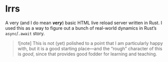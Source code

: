 # lrrs

A very (and I do mean ***very***) basic HTML live reload server written in Rust. I used this as a way to figure out a bunch of real-world dynamics in Rust’s `async`/`.await` story.

> ![note]
> This is not (yet) polished to a point that I am particularly happy with, but it is a good starting place—and the “rough” character of this is *good*, since that provides good fodder for learning and teaching.
